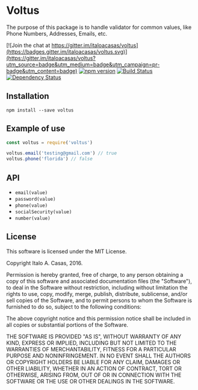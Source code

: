 # Voltus
The purpose of this package is to handle validator for common values, like Phone Numbers, Addresses, Emails, etc.

[![Join the chat at https://gitter.im/italoacasas/voltus](https://badges.gitter.im/italoacasas/voltus.svg)](https://gitter.im/italoacasas/voltus?utm_source=badge&utm_medium=badge&utm_campaign=pr-badge&utm_content=badge)
[![npm version](https://badge.fury.io/js/voltus.svg)](https://badge.fury.io/js/voltus)
[![Build Status](https://travis-ci.org/italoacasas/voltus.svg?branch=master)](https://travis-ci.org/italoacasas/voltus)
[![Dependency Status](https://david-dm.org/italoacasas/voltus.svg)](https://david-dm.org/italoacasas/voltus)

## Installation
`npm install --save voltus`

## Example of use
```javascript
const voltus = require('voltus')

voltus.email('testing@gmail.com') // true
voltus.phone('florida') // false
```

## API
- `email(value)`
- `password(value)`
- `phone(value)`
- `socialSecurity(value)`
- `number(value)`

## License
This software is licensed under the MIT License.

Copyright Italo A. Casas, 2016.

Permission is hereby granted, free of charge, to any person obtaining a copy of this software and associated documentation files (the "Software"), to deal in the Software without restriction, including without limitation the rights to use, copy, modify, merge, publish, distribute, sublicense, and/or sell copies of the Software, and to permit persons to whom the Software is furnished to do so, subject to the following conditions:

The above copyright notice and this permission notice shall be included in all copies or substantial portions of the Software.

THE SOFTWARE IS PROVIDED "AS IS", WITHOUT WARRANTY OF ANY KIND, EXPRESS OR IMPLIED, INCLUDING BUT NOT LIMITED TO THE WARRANTIES OF MERCHANTABILITY, FITNESS FOR A PARTICULAR PURPOSE AND NONINFRINGEMENT. IN NO EVENT SHALL THE AUTHORS OR COPYRIGHT HOLDERS BE LIABLE FOR ANY CLAIM, DAMAGES OR OTHER LIABILITY, WHETHER IN AN ACTION OF CONTRACT, TORT OR OTHERWISE, ARISING FROM, OUT OF OR IN CONNECTION WITH THE SOFTWARE OR THE USE OR OTHER DEALINGS IN THE SOFTWARE.
